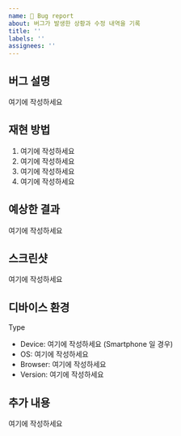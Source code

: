 ```yaml
---
name: 🐞 Bug report
about: 버그가 발생한 상황과 수정 내역을 기록
title: ''
labels: ''
assignees: ''
---
```


<!-- 🔥 다음 양식으로 제목을 작성해주세요 : Part | OO 오류 -->
<!-- "여기에 작성하세요" 는 지우고 작성하세요 🙏🏻 -->

## 버그 설명

<!-- 어떤 버그인지 자세히 알려주세요 -->

여기에 작성하세요

## 재현 방법

<!-- 다음과 같이 단계별로 작성해주세요 :
e.g.
1. 해당 페이지에서 작업 중
2. 이것을 클릭했는데
3. 그리고 여기서 스크롤을 내렸더니
4. "..." 한 오류를 발견했다.
 -->

1. 여기에 작성하세요
2. 여기에 작성하세요
3. 여기에 작성하세요
4. 여기에 작성하세요

## 예상한 결과

<!-- 예상했던 결과는 어떤 것이었는지 알려주세요 -->

여기에 작성하세요

## 스크린샷

<!-- 문제를 파악하는 데 도움이 되는 스크린샷을 추가해주세요 -->

여기에 작성하세요

## 디바이스 환경

<!-- 작업을 진행하는 디바이스 환경을 다음과 같이 작성해주세요 :

Desktop
 - OS: [e.g. iOS]
 - Browser [e.g. chrome, safari]
 - Version [e.g. 22]

Smartphone
 - Device: [e.g. iPhone6]
 - OS: [e.g. iOS8.1]
 - Browser [e.g. stock browser, safari]
 - Version [e.g. 22]

 -->

Type

- Device: 여기에 작성하세요 (Smartphone 일 경우)
- OS: 여기에 작성하세요
- Browser: 여기에 작성하세요
- Version: 여기에 작성하세요

## 추가 내용

<!-- 문제를 해결하기 위한 추가적인 정보를 알려주세요 -->

여기에 작성하세요
